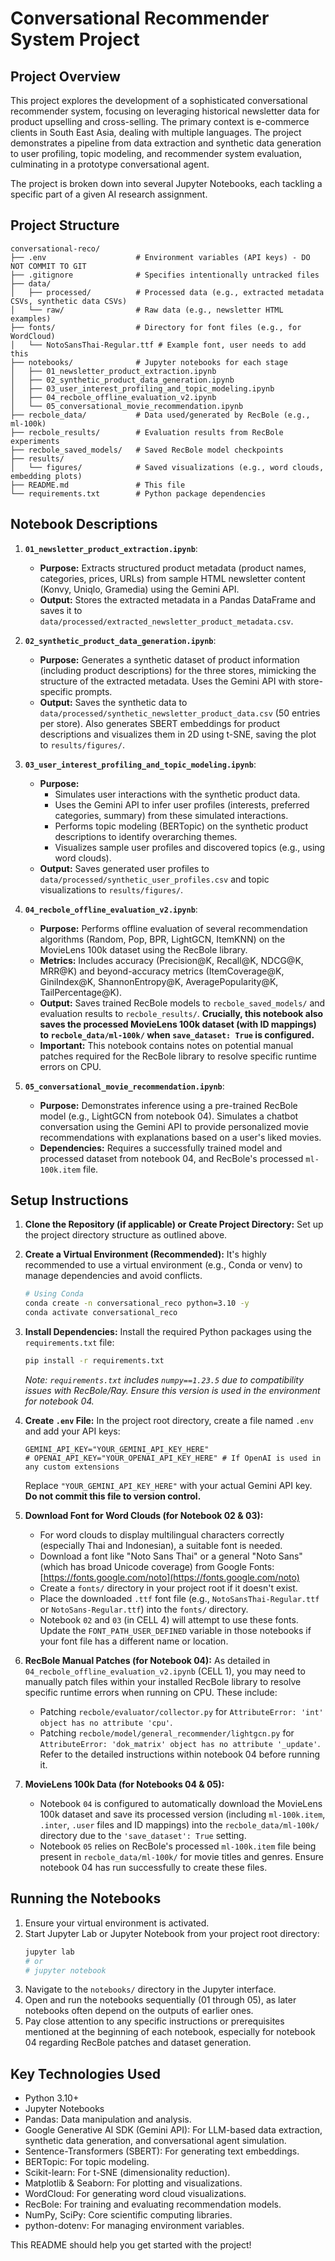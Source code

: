 # Conversational Recommender System Project

## Project Overview

This project explores the development of a sophisticated conversational recommender system, focusing on leveraging historical newsletter data for product upselling and cross-selling. The primary context is e-commerce clients in South East Asia, dealing with multiple languages. The project demonstrates a pipeline from data extraction and synthetic data generation to user profiling, topic modeling, and recommender system evaluation, culminating in a prototype conversational agent.

The project is broken down into several Jupyter Notebooks, each tackling a specific part of a given AI research assignment.

## Project Structure

```
conversational-reco/
├── .env                    # Environment variables (API keys) - DO NOT COMMIT TO GIT
├── .gitignore              # Specifies intentionally untracked files
├── data/
│   ├── processed/          # Processed data (e.g., extracted metadata CSVs, synthetic data CSVs)
│   └── raw/                # Raw data (e.g., newsletter HTML examples)
├── fonts/                  # Directory for font files (e.g., for WordCloud)
│   └── NotoSansThai-Regular.ttf # Example font, user needs to add this
├── notebooks/              # Jupyter notebooks for each stage
│   ├── 01_newsletter_product_extraction.ipynb
│   ├── 02_synthetic_product_data_generation.ipynb
│   ├── 03_user_interest_profiling_and_topic_modeling.ipynb
│   ├── 04_recbole_offline_evaluation_v2.ipynb
│   └── 05_conversational_movie_recommendation.ipynb
├── recbole_data/           # Data used/generated by RecBole (e.g., ml-100k)
├── recbole_results/        # Evaluation results from RecBole experiments
├── recbole_saved_models/   # Saved RecBole model checkpoints
├── results/
│   └── figures/            # Saved visualizations (e.g., word clouds, embedding plots)
├── README.md               # This file
└── requirements.txt        # Python package dependencies
```

## Notebook Descriptions

1.  **`01_newsletter_product_extraction.ipynb`**:
    * **Purpose:** Extracts structured product metadata (product names, categories, prices, URLs) from sample HTML newsletter content (Konvy, Uniqlo, Gramedia) using the Gemini API.
    * **Output:** Stores the extracted metadata in a Pandas DataFrame and saves it to `data/processed/extracted_newsletter_product_metadata.csv`.

2.  **`02_synthetic_product_data_generation.ipynb`**:
    * **Purpose:** Generates a synthetic dataset of product information (including product descriptions) for the three stores, mimicking the structure of the extracted metadata. Uses the Gemini API with store-specific prompts.
    * **Output:** Saves the synthetic data to `data/processed/synthetic_newsletter_product_data.csv` (50 entries per store). Also generates SBERT embeddings for product descriptions and visualizes them in 2D using t-SNE, saving the plot to `results/figures/`.

3.  **`03_user_interest_profiling_and_topic_modeling.ipynb`**:
    * **Purpose:**
        * Simulates user interactions with the synthetic product data.
        * Uses the Gemini API to infer user profiles (interests, preferred categories, summary) from these simulated interactions.
        * Performs topic modeling (BERTopic) on the synthetic product descriptions to identify overarching themes.
        * Visualizes sample user profiles and discovered topics (e.g., using word clouds).
    * **Output:** Saves generated user profiles to `data/processed/synthetic_user_profiles.csv` and topic visualizations to `results/figures/`.

4.  **`04_recbole_offline_evaluation_v2.ipynb`**:
    * **Purpose:** Performs offline evaluation of several recommendation algorithms (Random, Pop, BPR, LightGCN, ItemKNN) on the MovieLens 100k dataset using the RecBole library.
    * **Metrics:** Includes accuracy (Precision@K, Recall@K, NDCG@K, MRR@K) and beyond-accuracy metrics (ItemCoverage@K, GiniIndex@K, ShannonEntropy@K, AveragePopularity@K, TailPercentage@K).
    * **Output:** Saves trained RecBole models to `recbole_saved_models/` and evaluation results to `recbole_results/`. **Crucially, this notebook also saves the processed MovieLens 100k dataset (with ID mappings) to `recbole_data/ml-100k/` when `save_dataset: True` is configured.**
    * **Important:** This notebook contains notes on potential manual patches required for the RecBole library to resolve specific runtime errors on CPU.

5.  **`05_conversational_movie_recommendation.ipynb`**:
    * **Purpose:** Demonstrates inference using a pre-trained RecBole model (e.g., LightGCN from notebook 04). Simulates a chatbot conversation using the Gemini API to provide personalized movie recommendations with explanations based on a user's liked movies.
    * **Dependencies:** Requires a successfully trained model and processed dataset from notebook 04, and RecBole's processed `ml-100k.item` file.

## Setup Instructions

1.  **Clone the Repository (if applicable) or Create Project Directory:**
    Set up the project directory structure as outlined above.

2.  **Create a Virtual Environment (Recommended):**
    It's highly recommended to use a virtual environment (e.g., Conda or venv) to manage dependencies and avoid conflicts.
    ```bash
    # Using Conda
    conda create -n conversational_reco python=3.10 -y
    conda activate conversational_reco
    ```

3.  **Install Dependencies:**
    Install the required Python packages using the `requirements.txt` file:
    ```bash
    pip install -r requirements.txt
    ```
    *Note: `requirements.txt` includes `numpy==1.23.5` due to compatibility issues with RecBole/Ray. Ensure this version is used in the environment for notebook 04.*

4.  **Create `.env` File:**
    In the project root directory, create a file named `.env` and add your API keys:
    ```env
    GEMINI_API_KEY="YOUR_GEMINI_API_KEY_HERE"
    # OPENAI_API_KEY="YOUR_OPENAI_API_KEY_HERE" # If OpenAI is used in any custom extensions
    ```
    Replace `"YOUR_GEMINI_API_KEY_HERE"` with your actual Gemini API key. **Do not commit this file to version control.**

5.  **Download Font for Word Clouds (for Notebook 02 & 03):**
    * For word clouds to display multilingual characters correctly (especially Thai and Indonesian), a suitable font is needed.
    * Download a font like "Noto Sans Thai" or a general "Noto Sans" (which has broad Unicode coverage) from Google Fonts: [https://fonts.google.com/noto](https://fonts.google.com/noto)
    * Create a `fonts/` directory in your project root if it doesn't exist.
    * Place the downloaded `.ttf` font file (e.g., `NotoSansThai-Regular.ttf` or `NotoSans-Regular.ttf`) into the `fonts/` directory.
    * Notebook `02` and `03` (in CELL 4) will attempt to use these fonts. Update the `FONT_PATH_USER_DEFINED` variable in those notebooks if your font file has a different name or location.

6.  **RecBole Manual Patches (for Notebook 04):**
    As detailed in `04_recbole_offline_evaluation_v2.ipynb` (CELL 1), you may need to manually patch files within your installed RecBole library to resolve specific runtime errors when running on CPU. These include:
    * Patching `recbole/evaluator/collector.py` for `AttributeError: 'int' object has no attribute 'cpu'`.
    * Patching `recbole/model/general_recommender/lightgcn.py` for `AttributeError: 'dok_matrix' object has no attribute '_update'`.
    Refer to the detailed instructions within notebook 04 before running it.

7.  **MovieLens 100k Data (for Notebooks 04 & 05):**
    * Notebook `04` is configured to automatically download the MovieLens 100k dataset and save its processed version (including `ml-100k.item`, `.inter`, `.user` files and ID mappings) into the `recbole_data/ml-100k/` directory due to the `'save_dataset': True` setting.
    * Notebook `05` relies on RecBole's processed `ml-100k.item` file being present in `recbole_data/ml-100k/` for movie titles and genres. Ensure notebook 04 has run successfully to create these files.

## Running the Notebooks

1.  Ensure your virtual environment is activated.
2.  Start Jupyter Lab or Jupyter Notebook from your project root directory:
    ```bash
    jupyter lab
    # or
    # jupyter notebook
    ```
3.  Navigate to the `notebooks/` directory in the Jupyter interface.
4.  Open and run the notebooks sequentially (01 through 05), as later notebooks often depend on the outputs of earlier ones.
5.  Pay close attention to any specific instructions or prerequisites mentioned at the beginning of each notebook, especially for notebook 04 regarding RecBole patches and dataset generation.

## Key Technologies Used

* Python 3.10+
* Jupyter Notebooks
* Pandas: Data manipulation and analysis.
* Google Generative AI SDK (Gemini API): For LLM-based data extraction, synthetic data generation, and conversational agent simulation.
* Sentence-Transformers (SBERT): For generating text embeddings.
* BERTopic: For topic modeling.
* Scikit-learn: For t-SNE (dimensionality reduction).
* Matplotlib & Seaborn: For plotting and visualizations.
* WordCloud: For generating word cloud visualizations.
* RecBole: For training and evaluating recommendation models.
* NumPy, SciPy: Core scientific computing libraries.
* python-dotenv: For managing environment variables.

This README should help you get started with the project!
